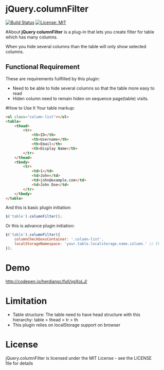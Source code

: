 # jQuery.columnFilter
[![Build Status](https://secure.travis-ci.org/herdiansc/jquery.columnfilter.png)](http://travis-ci.org/herdiansc/jquery.columnfilter)
[![License: MIT](https://img.shields.io/badge/License-MIT-blue.svg)](https://opensource.org/licenses/MIT)

#About
**jQuery columnFilter** is a plug-in that lets you create filter for table which has many columns.

When you hide several columns than the table will only show selected columns.

## Functional Requirement
These are requirements fullfilled by this plugin:
- Need to be able to hide several columns so that the table more easy to read
- Hiden column need to remain hiden on sequence page(table) visits. 

#How  to Use It
Your table markup:
```html
<ul class="column-list"></ul>
<table>
    <thead>
        <tr>
            <th>ID</th>
            <th>Username</th>
            <th>Email</th>
            <th>Display Name</th>
        </tr>
    </thead>
    <tbody>
        <tr>
            <td>1</td>
            <td>John</td>
            <td>john@example.com</td>
            <td>John Doe</td>
        </tr>
    </tbody>
</table>
```
And this is basic plugin initiation:
```javascript
$('table').columnFilter();
```
Or this is advance plugin initiation:
```javascript
$('table').columnFilter({
    columnCheckboxsContainer: '.column-list',
    localStorageNamespace: 'your.table.localstorage.name.column.' // Change this config if you have many tables
});
```

# Demo
http://codepen.io/herdiansc/full/xgXoLJ/

# Limitation
- Table structure: The table need to have head structure with this hierarchy: table > thead > tr > th
- This plugin relies on localStorage support on browser


# License
jQuery.columnFilter is licensed under the MIT License - see the LICENSE file for details
